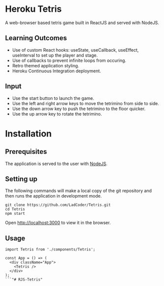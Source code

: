 # Heroku Tetris

A web-browser based tetris game built in ReactJS and served with NodeJS.

## Learning Outcomes

* Use of custom React hooks: useState, useCallback, useEffect, useInterval to set up the player and stage.
* Use of callbacks to prevent infinite loops from occuring.
* Retro themed application styling.
* Heroku Continuous Integration deployment.

## Input

* Use the start button to launch the game.<br />
* Use the left and right arrow keys to move the tetrimino from side to side.<br />
* Use the down arrow key to push the tetrimino to the floor quicker.<br />
* Use the up arrow key to rotate the tetrimino.

# Installation 

## Prerequisites

The application is served to the user with [NodeJS](https://npmjs.com).

## Setting up

The following commands will make a local copy of the git repository and then runs the application in development mode.<br/>

```
git clone https://github.com/LadCoder/Tetris.git
cd Tetris
npm start
```
Open [http://localhost:3000](http://localhost:3000) to view it in the browser.

## Usage

```
import Tetris from './components/Tetris';

const App = () => (
  <div className="App">
    <Tetris />
  </div>
);
```"# RJS-Tetris" 
